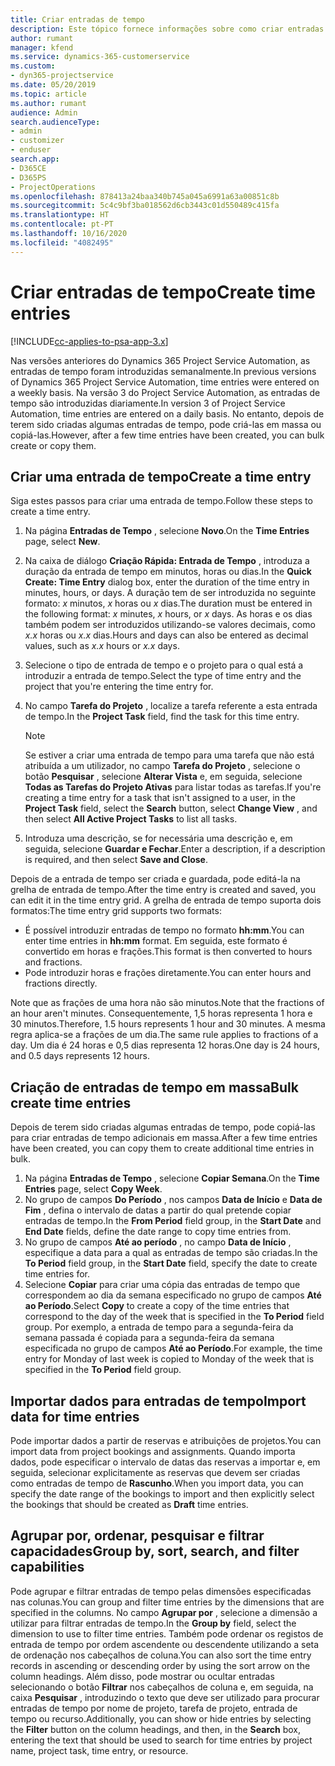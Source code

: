 ```yaml
---
title: Criar entradas de tempo
description: Este tópico fornece informações sobre como criar entradas de tempo.
author: rumant
manager: kfend
ms.service: dynamics-365-customerservice
ms.custom:
- dyn365-projectservice
ms.date: 05/20/2019
ms.topic: article
ms.author: rumant
audience: Admin
search.audienceType:
- admin
- customizer
- enduser
search.app:
- D365CE
- D365PS
- ProjectOperations
ms.openlocfilehash: 878413a24baa340b745a045a6991a63a00851c8b
ms.sourcegitcommit: 5c4c9bf3ba018562d6cb3443c01d550489c415fa
ms.translationtype: HT
ms.contentlocale: pt-PT
ms.lasthandoff: 10/16/2020
ms.locfileid: "4082495"
---
```

# <a name="create-time-entries"></a><span data-ttu-id="5f591-103">Criar entradas de tempo</span><span class="sxs-lookup"><span data-stu-id="5f591-103">Create time entries</span></span>

[!INCLUDE[cc-applies-to-psa-app-3.x](../includes/cc-applies-to-psa-app-3x.md)]

<span data-ttu-id="5f591-104">Nas versões anteriores do Dynamics 365 Project Service Automation, as entradas de tempo foram introduzidas semanalmente.</span><span class="sxs-lookup"><span data-stu-id="5f591-104">In previous versions of Dynamics 365 Project Service Automation, time entries were entered on a weekly basis.</span></span> <span data-ttu-id="5f591-105">Na versão 3 do Project Service Automation, as entradas de tempo são introduzidas diariamente.</span><span class="sxs-lookup"><span data-stu-id="5f591-105">In version 3 of Project Service Automation, time entries are entered on a daily basis.</span></span> <span data-ttu-id="5f591-106">No entanto, depois de terem sido criadas algumas entradas de tempo, pode criá-las em massa ou copiá-las.</span><span class="sxs-lookup"><span data-stu-id="5f591-106">However, after a few time entries have been created, you can bulk create or copy them.</span></span>

## <a name="create-a-time-entry"></a><span data-ttu-id="5f591-107">Criar uma entrada de tempo</span><span class="sxs-lookup"><span data-stu-id="5f591-107">Create a time entry</span></span>

<span data-ttu-id="5f591-108">Siga estes passos para criar uma entrada de tempo.</span><span class="sxs-lookup"><span data-stu-id="5f591-108">Follow these steps to create a time entry.</span></span>

1. <span data-ttu-id="5f591-109">Na página **Entradas de Tempo** , selecione **Novo**.</span><span class="sxs-lookup"><span data-stu-id="5f591-109">On the **Time Entries** page, select **New**.</span></span>
2. <span data-ttu-id="5f591-110">Na caixa de diálogo **Criação Rápida: Entrada de Tempo** , introduza a duração da entrada de tempo em minutos, horas ou dias.</span><span class="sxs-lookup"><span data-stu-id="5f591-110">In the **Quick Create: Time Entry** dialog box, enter the duration of the time entry in minutes, hours, or days.</span></span> <span data-ttu-id="5f591-111">A duração tem de ser introduzida no seguinte formato: *x* minutos, *x* horas ou *x* dias.</span><span class="sxs-lookup"><span data-stu-id="5f591-111">The duration must be entered in the following format: *x* minutes, *x* hours, or *x* days.</span></span> <span data-ttu-id="5f591-112">As horas e os dias também podem ser introduzidos utilizando-se valores decimais, como *x.x* horas ou *x.x* dias.</span><span class="sxs-lookup"><span data-stu-id="5f591-112">Hours and days can also be entered as decimal values, such as *x.x* hours or *x.x* days.</span></span>
3. <span data-ttu-id="5f591-113">Selecione o tipo de entrada de tempo e o projeto para o qual está a introduzir a entrada de tempo.</span><span class="sxs-lookup"><span data-stu-id="5f591-113">Select the type of time entry and the project that you're entering the time entry for.</span></span>
4. <span data-ttu-id="5f591-114">No campo **Tarefa do Projeto** , localize a tarefa referente a esta entrada de tempo.</span><span class="sxs-lookup"><span data-stu-id="5f591-114">In the **Project Task** field, find the task for this time entry.</span></span>

    > [!NOTE]
    > <span data-ttu-id="5f591-115">Se estiver a criar uma entrada de tempo para uma tarefa que não está atribuída a um utilizador, no campo **Tarefa do Projeto** , selecione o botão **Pesquisar** , selecione **Alterar Vista** e, em seguida, selecione **Todas as Tarefas do Projeto Ativas** para listar todas as tarefas.</span><span class="sxs-lookup"><span data-stu-id="5f591-115">If you're creating a time entry for a task that isn't assigned to a user, in the **Project Task** field, select the **Search** button, select **Change View** , and then select **All Active Project Tasks** to list all tasks.</span></span>

5. <span data-ttu-id="5f591-116">Introduza uma descrição, se for necessária uma descrição e, em seguida, selecione **Guardar e Fechar**.</span><span class="sxs-lookup"><span data-stu-id="5f591-116">Enter a description, if a description is required, and then select **Save and Close**.</span></span>

<span data-ttu-id="5f591-117">Depois de a entrada de tempo ser criada e guardada, pode editá-la na grelha de entrada de tempo.</span><span class="sxs-lookup"><span data-stu-id="5f591-117">After the time entry is created and saved, you can edit it in the time entry grid.</span></span> <span data-ttu-id="5f591-118">A grelha de entrada de tempo suporta dois formatos:</span><span class="sxs-lookup"><span data-stu-id="5f591-118">The time entry grid supports two formats:</span></span>

- <span data-ttu-id="5f591-119">É possível introduzir entradas de tempo no formato **hh:mm**.</span><span class="sxs-lookup"><span data-stu-id="5f591-119">You can enter time entries in **hh:mm** format.</span></span> <span data-ttu-id="5f591-120">Em seguida, este formato é convertido em horas e frações.</span><span class="sxs-lookup"><span data-stu-id="5f591-120">This format is then converted to hours and fractions.</span></span>
- <span data-ttu-id="5f591-121">Pode introduzir horas e frações diretamente.</span><span class="sxs-lookup"><span data-stu-id="5f591-121">You can enter hours and fractions directly.</span></span>

<span data-ttu-id="5f591-122">Note que as frações de uma hora não são minutos.</span><span class="sxs-lookup"><span data-stu-id="5f591-122">Note that the fractions of an hour aren't minutes.</span></span> <span data-ttu-id="5f591-123">Consequentemente, 1,5 horas representa 1 hora e 30 minutos.</span><span class="sxs-lookup"><span data-stu-id="5f591-123">Therefore, 1.5 hours represents 1 hour and 30 minutes.</span></span> <span data-ttu-id="5f591-124">A mesma regra aplica-se a frações de um dia.</span><span class="sxs-lookup"><span data-stu-id="5f591-124">The same rule applies to fractions of a day.</span></span> <span data-ttu-id="5f591-125">Um dia é 24 horas e 0,5 dias representa 12 horas.</span><span class="sxs-lookup"><span data-stu-id="5f591-125">One day is 24 hours, and 0.5 days represents 12 hours.</span></span>

## <a name="bulk-create-time-entries"></a><span data-ttu-id="5f591-126">Criação de entradas de tempo em massa</span><span class="sxs-lookup"><span data-stu-id="5f591-126">Bulk create time entries</span></span>

<span data-ttu-id="5f591-127">Depois de terem sido criadas algumas entradas de tempo, pode copiá-las para criar entradas de tempo adicionais em massa.</span><span class="sxs-lookup"><span data-stu-id="5f591-127">After a few time entries have been created, you can copy them to create additional time entries in bulk.</span></span>

1. <span data-ttu-id="5f591-128">Na página **Entradas de Tempo** , selecione **Copiar Semana**.</span><span class="sxs-lookup"><span data-stu-id="5f591-128">On the **Time Entries** page, select **Copy Week**.</span></span>
2. <span data-ttu-id="5f591-129">No grupo de campos **Do Período** , nos campos **Data de Início** e **Data de Fim** , defina o intervalo de datas a partir do qual pretende copiar entradas de tempo.</span><span class="sxs-lookup"><span data-stu-id="5f591-129">In the **From Period** field group, in the **Start Date** and **End Date** fields, define the date range to copy time entries from.</span></span>
3. <span data-ttu-id="5f591-130">No grupo de campos **Até ao período** , no campo **Data de Início** , especifique a data para a qual as entradas de tempo são criadas.</span><span class="sxs-lookup"><span data-stu-id="5f591-130">In the **To Period** field group, in the **Start Date** field, specify the date to create time entries for.</span></span>
4. <span data-ttu-id="5f591-131">Selecione **Copiar** para criar uma cópia das entradas de tempo que correspondem ao dia da semana especificado no grupo de campos **Até ao Período**.</span><span class="sxs-lookup"><span data-stu-id="5f591-131">Select **Copy** to create a copy of the time entries that correspond to the day of the week that is specified in the **To Period** field group.</span></span> <span data-ttu-id="5f591-132">Por exemplo, a entrada de tempo para a segunda-feira da semana passada é copiada para a segunda-feira da semana especificada no grupo de campos **Até ao Período**.</span><span class="sxs-lookup"><span data-stu-id="5f591-132">For example, the time entry for Monday of last week is copied to Monday of the week that is specified in the **To Period** field group.</span></span>

## <a name="import-data-for-time-entries"></a><span data-ttu-id="5f591-133">Importar dados para entradas de tempo</span><span class="sxs-lookup"><span data-stu-id="5f591-133">Import data for time entries</span></span>

<span data-ttu-id="5f591-134">Pode importar dados a partir de reservas e atribuições de projetos.</span><span class="sxs-lookup"><span data-stu-id="5f591-134">You can import data from project bookings and assignments.</span></span> <span data-ttu-id="5f591-135">Quando importa dados, pode especificar o intervalo de datas das reservas a importar e, em seguida, selecionar explicitamente as reservas que devem ser criadas como entradas de tempo de **Rascunho**.</span><span class="sxs-lookup"><span data-stu-id="5f591-135">When you import data, you can specify the date range of the bookings to import and then explicitly select the bookings that should be created as **Draft** time entries.</span></span>

## <a name="group-by-sort-search-and-filter-capabilities"></a><span data-ttu-id="5f591-136">Agrupar por, ordenar, pesquisar e filtrar capacidades</span><span class="sxs-lookup"><span data-stu-id="5f591-136">Group by, sort, search, and filter capabilities</span></span>

<span data-ttu-id="5f591-137">Pode agrupar e filtrar entradas de tempo pelas dimensões especificadas nas colunas.</span><span class="sxs-lookup"><span data-stu-id="5f591-137">You can group and filter time entries by the dimensions that are specified in the columns.</span></span> <span data-ttu-id="5f591-138">No campo **Agrupar por** , selecione a dimensão a utilizar para filtrar entradas de tempo.</span><span class="sxs-lookup"><span data-stu-id="5f591-138">In the **Group by** field, select the dimension to use to filter time entries.</span></span> <span data-ttu-id="5f591-139">Também pode ordenar os registos de entrada de tempo por ordem ascendente ou descendente utilizando a seta de ordenação nos cabeçalhos de coluna.</span><span class="sxs-lookup"><span data-stu-id="5f591-139">You can also sort the time entry records in ascending or descending order by using the sort arrow on the column headings.</span></span> <span data-ttu-id="5f591-140">Além disso, pode mostrar ou ocultar entradas selecionando o botão **Filtrar** nos cabeçalhos de coluna e, em seguida, na caixa **Pesquisar** , introduzindo o texto que deve ser utilizado para procurar entradas de tempo por nome de projeto, tarefa de projeto, entrada de tempo ou recurso.</span><span class="sxs-lookup"><span data-stu-id="5f591-140">Additionally, you can show or hide entries by selecting the **Filter** button on the column headings, and then, in the **Search** box, entering the text that should be used to search for time entries by project name, project task, time entry, or resource.</span></span>
